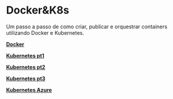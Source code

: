 # Docker&K8s

Um passo a passo de como criar, publicar e orquestrar containers utilizando
Docker e Kubernetes.

[__Docker__](docker-fundamentals.md)

[__Kubernetes pt1__](k8s-pt1.md)

[__Kubernetes pt2__](k8s-pt2.md)

[__Kubernetes pt3__](k8s-pt3.md)

[__Kubernetes Azure__](k8s-azure.md)



